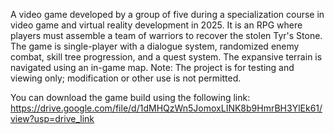 A video game developed by a group of five during a specialization course in video game and virtual reality development in 2025. It is an RPG where players must assemble a team of warriors to recover the stolen Tyr's Stone. The game is single-player with a dialogue system, randomized enemy combat, skill tree progression, and a quest system. The expansive terrain is navigated using an in-game map.
Note: The project is for testing and viewing only; modification or other use is not permitted.


You can download the game build using the following link: https://drive.google.com/file/d/1dMHQzWn5JomoxLINK8b9HmrBH3YlEk61/view?usp=drive_link
